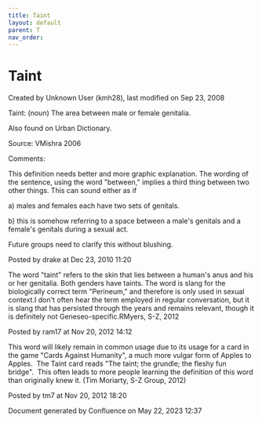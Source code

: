 ```yaml
---
title: Taint
layout: default
parent: T
nav_order:
---
```


# Taint

Created by  Unknown User (kmh28), last modified on Sep 23, 2008

Taint: (noun) The area between male or female genitalia.

Also found on Urban Dictionary.

Source: VMishra 2006

Comments:

This definition needs better and more graphic explanation. The wording of the sentence, using the word &quot;between,&quot; implies a third thing between two other things. This can sound either as if

a) males and females each have two sets of genitals.

b) this is somehow referring to a space between a male's genitals and a female's genitals during a sexual act. 

Future groups need to clarify this without blushing.

Posted by drake at Dec 23, 2010 11:20

The word &quot;taint&quot; refers to the skin that lies between a human's anus and his or her genitalia. Both genders have taints. The word is slang for the biologically correct term &quot;Perineum,&quot; and therefore is only used in sexual context.I don't often hear the term employed in regular conversation, but it is slang that has persisted through the years and remains relevant, though it is definitely not Geneseo-specific.RMyers, S-Z, 2012

Posted by ram17 at Nov 20, 2012 14:12

This word will likely remain in common usage due to its usage for a card in the game &quot;Cards Against Humanity&quot;, a much more vulgar form of Apples to Apples.  The Taint card reads &quot;The taint; the grundle; the fleshy fun bridge&quot;.  This often leads to more people learning the definition of this word than originally knew it. (Tim Moriarty, S-Z Group, 2012)

Posted by tm7 at Nov 20, 2012 18:20

Document generated by Confluence on May 22, 2023 12:37


